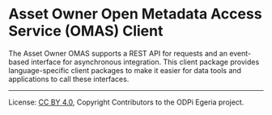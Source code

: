 <!-- SPDX-License-Identifier: CC-BY-4.0 -->
<!-- Copyright Contributors to the ODPi Egeria project. -->

# Asset Owner Open Metadata Access Service (OMAS) Client

The Asset Owner OMAS supports a REST API for requests and an event-based
interface for asynchronous integration.  This client
package provides language-specific client packages to make it easier
for data tools and applications to call these interfaces.

----
License: [CC BY 4.0](https://creativecommons.org/licenses/by/4.0/),
Copyright Contributors to the ODPi Egeria project.
